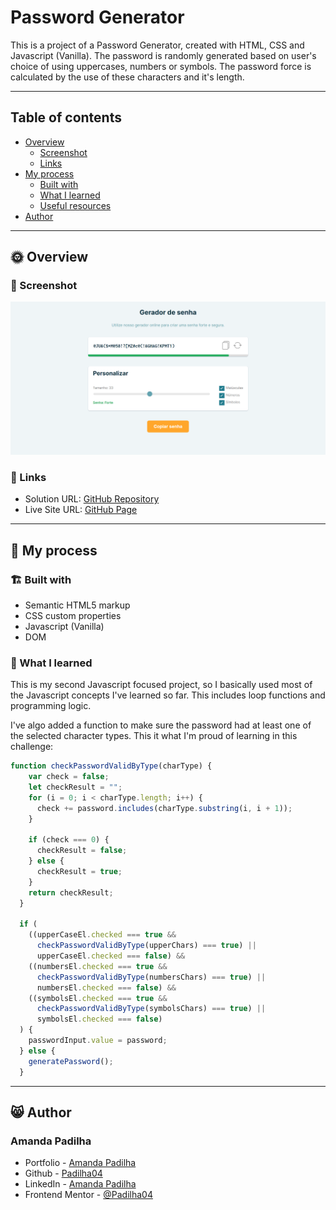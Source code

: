 # Password Generator

This is a project of a Password Generator, created with HTML, CSS and Javascript (Vanilla). The password is randomly generated based on user's choice of using uppercases, numbers or symbols. The password force is calculated by the use of these characters and it's length. 

---
## Table of contents

- [Overview](#🌞-overview)
  - [Screenshot](#📸-screenshot)
  - [Links](#🔗-links)
- [My process](#🤔-my-process)
  - [Built with](#🏗️-built-with)
  - [What I learned](#🧠-what-i-learned)
  - [Useful resources](#👩‍💻-useful-resources)
- [Author](#😸-author)

---

## 🌞 Overview

### :camera_flash: Screenshot

![](screenshot.png)

### 🔗 Links

- Solution URL: [GitHub Repository](https://github.com/Padilha04/Password-Generator)
- Live Site URL: [GitHub Page](https://padilha04.github.io/qrcode-challenge/)

---

## 🤔 My process

### 🏗️ Built with

- Semantic HTML5 markup
- CSS custom properties
- Javascript (Vanilla)
- DOM

### 🧠 What I learned

This is my second Javascript focused project, so I basically used most of the Javascript concepts I've learned so far. This includes loop functions and programming logic.

I've algo added a function to make sure the password had at least one of the selected character types. This it what I'm proud of learning in this challenge:

```javascript
function checkPasswordValidByType(charType) {
    var check = false;
    let checkResult = "";
    for (i = 0; i < charType.length; i++) {
      check += password.includes(charType.substring(i, i + 1));
    }

    if (check === 0) {
      checkResult = false;
    } else {
      checkResult = true;
    }
    return checkResult;
  }

  if (
    ((upperCaseEl.checked === true &&
      checkPasswordValidByType(upperChars) === true) ||
      upperCaseEl.checked === false) &&
    ((numbersEl.checked === true &&
      checkPasswordValidByType(numbersChars) === true) ||
      numbersEl.checked === false) &&
    ((symbolsEl.checked === true &&
      checkPasswordValidByType(symbolsChars) === true) ||
      symbolsEl.checked === false)
  ) {
    passwordInput.value = password;
  } else {
    generatePassword();
  }
```

---

## 😸 Author

### Amanda Padilha
- Portfolio - [Amanda Padilha](https://amandapadi.notion.site/Amanda-Padilha-Portf-lio-f5cc302c77014bea8a538ab908342784)
- Github - [Padilha04](https://github.com/Padilha04)
- LinkedIn - [Amanda Padilha](www.linkedin.com/in/amanda-padilha)
- Frontend Mentor - [@Padilha04](https://www.frontendmentor.io/profile/yourusername)
